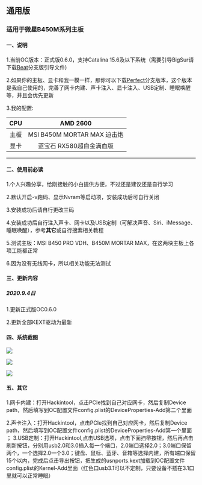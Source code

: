 ## 通用版

### 适用于微星B450M系列主板

#### 一、说明

1.当前OC版本：正式版0.6.0，支持Catalina 15.6及以下系统（需要引导BigSur请下载[Beat](https://github.com/MyBin97/OpneCore/tree/Beat)分支版引导文件)

2.如果你的主板、显卡和我一模一样，那你可以下载[Perfect]()分支版本，这个版本是我自己使用的，完善了网卡内建、声卡注入、显卡注入、USB定制、睡眠唤醒等，并且会优先更新

3.我的配置:


| CPU  |          AMD 2600           |
| :--: | :-------------------------: |
| 主板 | MSI B450M MORTAR MAX 迫击炮 |
| 显卡 |        蓝宝石 RX580超白金满血版         |

----------------------

#### 二、使用前必读

1.个人兴趣分享，给刚接触的小白提供方便，不过还是建议还是自行学习

2.默认开启-v跑码、显示Nvram等启动项，安装成功后可自行关闭

3.安装成功后请自行更改三码

4.安装成功后自行注入声卡、网卡以及USB定制（可解决声音、Siri、iMessage、睡眠唤醒），参考**其它**或自行搜索相关教程

5.测试主板：MSI B450 PRO VDH、B450M MORTAR MAX，在这两块主板上各项工能都正常

6.因为没有无线网卡，所以相关功能无法测试


#### 三、更新内容

##### 2020.9.4日

1.更新正式版OC0.6.0

2.更新全部KEXT驱动为最新


#### 四、系统截图

![](https://qdall01.baidupcs.com/file/12dffdff4ka657eb59607802273f49f4?bkt=en-864c1d195a8f2f41f3ad75527987fd64d983278e958933d64a839ff27f45fdeb9fcabc966221da608aaae051f7a4f29919a31b20bc7685117147c4a314ff95f1&fid=414463553-250528-577164214933907&time=1599228279&sign=FDTAXUGERLQlBHSKfW-DCb740ccc5511e5e8fedcff06b081203-3fB1%2BhOJp53lazm9VQF3nOxUkrY%3D&to=92&size=37903&sta_dx=37903&sta_cs=1&sta_ft=jpg&sta_ct=0&sta_mt=0&fm2=MH%2CXian%2CAnywhere%2C%2Cjiangsu%2Ccmnet&ctime=1599228062&mtime=1599228062&resv0=-1&resv1=0&resv2=rlim&resv3=5&resv4=37903&vuk=414463553&iv=-2&htype=&randtype=&newver=1&newfm=1&secfm=1&flow_ver=3&pkey=en-f109e6bd104be8c79cb4ab5f8f4ef3fc580caad2dbfa5573fc2f695844f7ad7a66e14ac94e1f572099a7efb638b4eefc7bd212b8146cc0bc305a5e1275657320&sl=81002574&expires=8h&rt=pr&r=349841284&vbdid=3792876375&fin=1599227647473.jpg&fn=1599227647473.jpg&rtype=1&dp-logid=5749962308263101554&dp-callid=0.1&hps=1&tsl=11&csl=58&fsl=-1&csign=ls%2FEEWYp8Pt9LKajDfuiglqWobw%3D&so=0&ut=8&uter=4&serv=0&uc=134589567&ti=0887d9faa0e99264b9f8627355853f1f0956db0b742f90b7305a5e1275657320&hflag=30&adg=c_06d7cc2bf4fc7c5b9ca320df6d532e55&reqlabel=250528_f_47a0a04c20a7697413b45a7eeae444b7_-1_4613b9798bb552a0b3fbe8de2d66e1dc&by=themis)

![](https://qdall01.baidupcs.com/file/a7d2d8449t0113e313d1b768b3f409d2?bkt=en-40ebf341379bd9a0c8fb6f908b1b94b16d180dfb1a1e7d75ba580419262776874f1837f36d75e34c4e72c22c8fba358219a31b20bc7685119ef4b4969ec17ba0&fid=414463553-250528-1102366017834459&time=1599229905&sign=FDTAXUGERLQlBHSKfW-DCb740ccc5511e5e8fedcff06b081203-RJck4%2FZa5Og2b%2FSJmbJ%2FgMJRsHg%3D&to=92&size=40875&sta_dx=40875&sta_cs=0&sta_ft=jpg&sta_ct=0&sta_mt=0&fm2=MH%2CXian%2CAnywhere%2C%2Cjiangsu%2Ccmnet&ctime=1599229883&mtime=1599229883&resv0=-1&resv1=0&resv2=rlim&resv3=5&resv4=40875&vuk=414463553&iv=-2&htype=&randtype=&newver=1&newfm=1&secfm=1&flow_ver=3&pkey=en-570fd61358594dbe4945418d31010a0b46c9df087747f727cdb7a9b2ae268763ae881c3b35abf0dbb33d0541ea6b143e429f31265ea4666b305a5e1275657320&sl=81002574&expires=8h&rt=pr&r=466258698&vbdid=3792876375&fin=1599229829610.jpg&fn=1599229829610.jpg&rtype=1&dp-logid=5750398629358683670&dp-callid=0.1&hps=1&tsl=11&csl=58&fsl=-1&csign=ls%2FEEWYp8Pt9LKajDfuiglqWobw%3D&so=0&ut=8&uter=4&serv=0&uc=134589567&ti=0887d9faa0e99264fc0f156d407f1bc1746569d4e559a455305a5e1275657320&hflag=30&adg=c_06d7cc2bf4fc7c5b9ca320df6d532e55&reqlabel=250528_f_47a0a04c20a7697413b45a7eeae444b7_-1_4613b9798bb552a0b3fbe8de2d66e1dc&by=themis)

![](https://qdall01.baidupcs.com/file/911df4d2aj5d140d00efd355f54e4933?bkt=en-6f7dc9883530f8c9b27ea9a3e427f0690a092c7e808a2ad41d9e6213ef6802932e2be0295641e46ee20d07287f1e07306dca165a5306a3d6b1af39619019fe0f&fid=414463553-250528-466487941272303&time=1599229897&sign=FDTAXUGERLQlBHSKfW-DCb740ccc5511e5e8fedcff06b081203-4Mf4Ja7onZPtewICcNcPSpsVXLU%3D&to=92&size=29165&sta_dx=29165&sta_cs=0&sta_ft=jpg&sta_ct=0&sta_mt=0&fm2=MH%2CXian%2CAnywhere%2C%2Cjiangsu%2Ccmnet&ctime=1599229882&mtime=1599229882&resv0=-1&resv1=0&resv2=rlim&resv3=5&resv4=29165&vuk=414463553&iv=-2&htype=&randtype=&newver=1&newfm=1&secfm=1&flow_ver=3&pkey=en-bf4fbff5df0d701ad8829dc7368dc7d545f6089678fddd0b0e958ed087ab70100e7030e34dfeec1f6bc945fe1551c264a688ac0504516944305a5e1275657320&sl=81002574&expires=8h&rt=pr&r=755781730&vbdid=3792876375&fin=1599229812322.jpg&fn=1599229812322.jpg&rtype=1&dp-logid=5750396530500797981&dp-callid=0.1&hps=1&tsl=11&csl=58&fsl=-1&csign=ls%2FEEWYp8Pt9LKajDfuiglqWobw%3D&so=0&ut=8&uter=4&serv=0&uc=134589567&ti=206be03c6e9448454b6505f440d420d34fe6dc80c7f86068&hflag=30&adg=c_06d7cc2bf4fc7c5b9ca320df6d532e55&reqlabel=250528_f_47a0a04c20a7697413b45a7eeae444b7_-1_4613b9798bb552a0b3fbe8de2d66e1dc&by=themis)

#### 五、其它

1.网卡内建：打开Hackintool，点击PCIe找到自己对应网卡，然后复制Device path，然后填写到OC配置文件config.plist的DeviceProperties-Add第二个里面

2.声卡注入：打开Hackintool，点击PCIe找到自己对应网卡，然后复制Device path，然后填写到OC配置文件config.plist的DeviceProperties-Add第一个里面
；
3.USB定制：打开Hackintool,点击USB选项，点击下面扫帚按钮，然后再点击刷新按钮，分别用usb2.0和3.0插入每一个端口，2.0端口选择2.0；3.0端口保留两个，一个选择2.0一个3.0；键盘、鼠标、蓝牙、音箱等选择内建，所有端口保留15个以内，完成后点击导出按钮，把生成的usnports.kext加载到OC配置文件config.plist的Kernel-Add里面（红色口usb3.1可以不定制，只要设备不插在3.1口里就可以正常睡眠）





